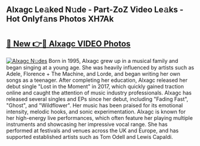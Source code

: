 ## Alxagc Le𝚊ked N𝚞de - Part-ZoZ Video Le𝚊ks - Hot Onlyf𝚊ns Photos XH7Ak

# <h2><a href="http://ac2094.deff.icu/?id=Alxagc">🔗 New 👉🔴 Alxagc VIDEO Photos</a></h2>

[![Alxagc N𝚞des](https://i.imgur.com/rIISA9y.gif)](http://ac2094.deff.icu/?id=Alxagc)
Born in 1995, Alxagc grew up in a musical family and began singing at a young age. She was heavily influenced by artists such as Adele, Florence + The Machine, and Lorde, and began writing her own songs as a teenager. After completing her education, Alxagc released her debut single "Lost in the Moment" in 2017, which quickly gained traction online and caught the attention of music industry professionals. Alxagc has released several singles and EPs since her debut, including "Fading Fast", "Ghost", and "Wildflower". Her music has been praised for its emotional intensity, melodic hooks, and sonic experimentation. Alxagc is known for her high-energy live performances, which often feature her playing multiple instruments and showcasing her impressive vocal range. She has performed at festivals and venues across the UK and Europe, and has supported established artists such as Tom Odell and Lewis Capaldi.

